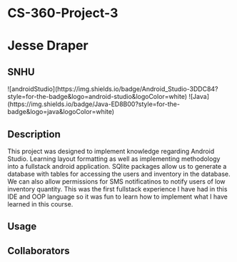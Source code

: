 # CS-360-Project-3
<h1> Jesse Draper</h1>
<h2>SNHU</h2>
![androidStudio](https://img.shields.io/badge/Android_Studio-3DDC84?style=for-the-badge&logo=android-studio&logoColor=white)
![Java](https://img.shields.io/badge/Java-ED8B00?style=for-the-badge&logo=java&logoColor=white)


## Description
This project was designed to implement knowledge regarding Android Studio. Learning layout formatting as well as implementing methodology into a fullstack android application. SQlite packages allow us to generate a database with tables for accessing the users and inventory in the database. We can also allow permissions for SMS notificatinos to notify users of low inventory quantity. This was the first fullstack experience I have had in this IDE and OOP language so it was fun to learn how to implement what I have learned in this course.

## Usage

## Collaborators

## 
